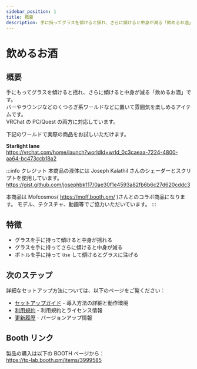 ```yaml
---
sidebar_position: 1
title: 概要
description: 手に持ってグラスを傾けると揺れ、さらに傾けると中身が減る「飲めるお酒」のドキュメント
---
```


# 飲めるお酒

## 概要

手にもってグラスを傾けると揺れ、さらに傾けると中身が減る「飲めるお酒」です。  
バーやラウンジなどのくつろぎ系ワールドなどに置いて雰囲気を楽しめるアイテムです。  
VRChat の PC/Quest の両方に対応しています。

下記のワールドで実際の商品をお試しいただけます。

**Starlight lane**  
https://vrchat.com/home/launch?worldId=wrld_0c3caeaa-7224-4800-aa64-bc473ccb18a2

:::info クレジット
本商品の液体には Joseph Kalathil さんのシェーダーとスクリプトを使用しています。
https://gist.github.com/josephbk117/0ae30f1e4593a82fb6b6c27d620cddc3

本商品は Mofcosmos( https://moff.booth.pm/ )さんとのコラボ商品になります。
モデル、テクスチャ、動画等でご協力いただいています。
:::

## 特徴

- グラスを手に持って傾けると中身が揺れる
- グラスを手に持ってさらに傾けると中身が減る
- ボトルを手に持って `Use` して傾けるとグラスに注げる

## 次のステップ

詳細なセットアップ方法については、以下のページをご覧ください：

- [セットアップガイド](./setup) - 導入方法の詳細と動作環境
- [利用規約](./terms) - 利用規約とライセンス情報
- [更新履歴](./changelog) - バージョンアップ情報

## Booth リンク

製品の購入は以下の BOOTH ページから：  
https://tp-lab.booth.pm/items/3999585

